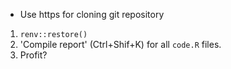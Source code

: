 - Use https for cloning git repository

1. `renv::restore()`
2. 'Compile report' (Ctrl+Shif+K) for all `code.R` files.
3. Profit?
